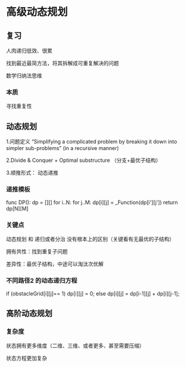 # 高级动态规划

## 复习

人肉递归低效、很累

找到最近最简方法，将其拆解成可重复解决的问题

数学归纳法思维

### 本质

寻找重复性


## 动态规划

1.问题定义
“Simplifying a complicated problem by breaking it down into 
simpler sub-problems” 
(in a recursive manner)

2.Divide & Conquer + Optimal substructure  （分支+最优子结构）

3.顺推形式： 动态递推

### 递推模板

func DP():
    dp = [][]
    for i..N:
      for j..M:
        dp[i][j] = _Function(dp[i'][j'])
    return dp[N][M]


### 关键点

动态规划 和 递归或者分治 没有根本上的区别（关键看有无最优的子结构） 

拥有共性：找到重复子问题

差异性：最优子结构，中途可以淘汰次优解



### 不同路径2 的动态递归方程

if (obstacleGrid[i][j]== 1)
    dp[i][j] = 0;
else
    dp[i][j] = dp[i-1][j] + dp[i][j-1];

## 高阶动态规划

### 复杂度

状态拥有更多维度（二维、三维、或者更多、甚至需要压缩）

状态方程更加复杂










